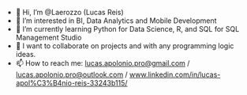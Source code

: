 - 👋 Hi, I’m @Laerozzo (Lucas Reis)
- 👀 I’m interested in BI, Data Analytics and Mobile Development
- 🌱 I’m currently learning Python for Data Science, R, and SQL for SQL Management Studio
- 💞️ I want to collaborate on projects and with any programming logic ideas.
- 📫 How to reach me: lucas.apolonio.pro@gmail.com / lucas.apolonio.pro@outlook.com / www.linkedin.com/in/lucas-apol%C3%B4nio-reis-33243b115/

<!---
Laerozzo/Laerozzo is a ✨ special ✨ repository because its `README.md` (this file) appears on your GitHub profile.
You can click the Preview link to take a look at your changes.
--->
